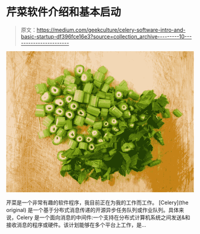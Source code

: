 # 芹菜软件介绍和基本启动

> 原文：<https://medium.com/geekculture/celery-software-intro-and-basic-startup-df396fce16e3?source=collection_archive---------10----------------------->

![](img/4e69454e5ac0e524317fdaf3a1cf5d87.png)

芹菜是一个非常有趣的软件程序，我目前正在为我的工作而工作。 [Celery](the original) 是一个基于分布式消息传递的开源异步任务队列或作业队列。具体来说，Celery 是一个面向消息的中间件:一个支持在分布式计算机系统之间发送&和接收消息的程序或硬件。该计划能够在多个平台上工作，是…